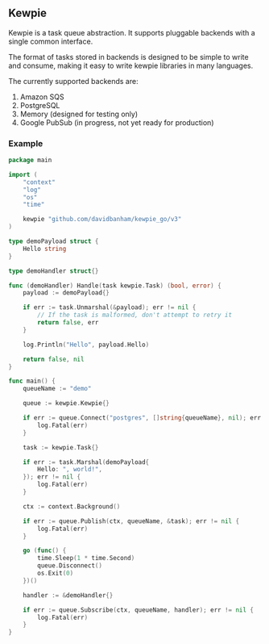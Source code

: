 ## Kewpie

Kewpie is a task queue abstraction. It supports pluggable backends with a single common interface.

The format of tasks stored in backends is designed to be simple to write and consume, making it easy to write kewpie libraries in many languages.

The currently supported backends are:
1. Amazon SQS
2. PostgreSQL
3. Memory (designed for testing only)
4. Google PubSub (in progress, not yet ready for production)

### Example

``` Go
package main

import (
	"context"
	"log"
	"os"
	"time"

	kewpie "github.com/davidbanham/kewpie_go/v3"
)

type demoPayload struct {
	Hello string
}

type demoHandler struct{}

func (demoHandler) Handle(task kewpie.Task) (bool, error) {
	payload := demoPayload{}

	if err := task.Unmarshal(&payload); err != nil {
		// If the task is malformed, don't attempt to retry it
		return false, err
	}

	log.Println("Hello", payload.Hello)

	return false, nil
}

func main() {
	queueName := "demo"

	queue := kewpie.Kewpie{}

	if err := queue.Connect("postgres", []string{queueName}, nil); err != nil {
		log.Fatal(err)
	}

	task := kewpie.Task{}

	if err := task.Marshal(demoPayload{
		Hello: ", world!",
	}); err != nil {
		log.Fatal(err)
	}

	ctx := context.Background()

	if err := queue.Publish(ctx, queueName, &task); err != nil {
		log.Fatal(err)
	}

	go (func() {
		time.Sleep(1 * time.Second)
		queue.Disconnect()
		os.Exit(0)
	})()

	handler := &demoHandler{}

	if err := queue.Subscribe(ctx, queueName, handler); err != nil {
		log.Fatal(err)
	}
}
```
